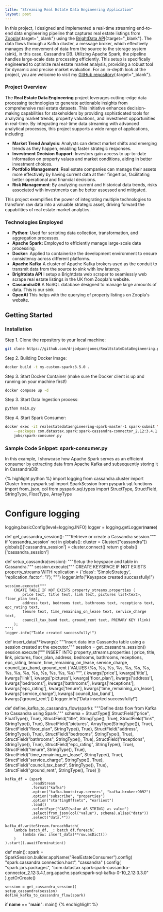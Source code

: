```yaml
---
title: "Streaming Real Estate Data Engineering Application"
layout: post
---
```


In this project, I designed and implemented a real-time streaming end-to-end data engineering pipeline that captures real estate listings from [Zoopla](https://www.zoopla.co.uk/){:target="\_blank"} using the [BrightData API](https://brightdata.com/){:target="\_blank"}. The data flows through a Kafka cluster, a message broker, which effectively manages the movement of data from the source to the storage system (sink), in this case, Cassandra DB. Utilizing Apache Spark, the pipeline handles large-scale data processing efficiently. This setup is specifically engineered to optimize real estate market analysis, providing a robust tool for dynamic and precise market evaluation. For an in-depth look at the project, you are welcome to visit my [GitHub repository](https://github.com/drjodyannjones/RealEstateDataEngineering){:target="\_blank"}.

### Project Overview

The **Real Estate Data Engineering** project leverages cutting-edge data processing technologies to generate actionable insights from comprehensive real estate datasets. This initiative enhances decision-making capabilities for stakeholders by providing sophisticated tools for analyzing market trends, property valuations, and investment opportunities in real-time. By integrating real-time data streaming with advanced analytical processes, this project supports a wide range of applications, including:

- **Market Trend Analysis**: Analysts can detect market shifts and emerging trends as they happen, enabling faster strategic responses.
- **Investment Decision Support**: Investors gain access to up-to-date information on property values and market conditions, aiding in better investment choices.
- **Portfolio Management**: Real estate companies can manage their assets more effectively by having current data at their fingertips, facilitating better operational and financial decisions.
- **Risk Management**: By analyzing current and historical data trends, risks associated with investments can be better assessed and mitigated.

This project exemplifies the power of integrating multiple technologies to transform raw data into a valuable strategic asset, driving forward the capabilities of real estate market analytics.

### Technologies Employed

- **Python:** Used for scripting data collection, transformation, and aggregation processes.
- **Apache Spark:** Employed to efficiently manage large-scale data processing.
- **Docker:** Applied to containerize the development environment to ensure consistency across different platforms.
- **Apache Kafka** A cluster of Apache Kafka brokers used as the conduit to transmit data from the source to sink with low latency.
- **Brightdata API** I setup a Brightdata web scraper to seamlessly web scrape real estate listings in the UK from Zoopla's website.
- **CassandraDB** A NoSQL database designed to manage large amounts of data. This is our sink
- **OpenAI** This helps with the querying of property listings on Zoopla's website.

## Getting Started

### Installation

Step 1. Clone the repository to your local machine:

```bash
git clone https://github.com/drjodyannjones/RealEstateDataEngineering.git
```

Step 2. Building Docker Image:

```bash
docker build -t my-custom-spark:3.5.0 .
```

Step 3. Start Docker Container (make sure the Docker client is up and running on your machine first!)

```bash
docker compose up -d
```

Step 3. Start Data Ingestion process:

```bash
python main.py
```

Step 4. Start Spark Consumer:

```bash
docker exec -it realestatedataengineering-spark-master-1 spark-submit \
    --packages com.datastax.spark:spark-cassandra-connector_2.12:3.4.1,org.apache.spark:spark-sql-kafka-0-10_2.12:3.3.0 \
    jobs/spark-consumer.py
```

### Sample Code Snippet: spark-consumer.py

In this example, I showcase how Apache Spark serves as an efficient consumer by extracting data from Apache Kafka and subsequently storing it in CassandraDB:

{% highlight python %}
import logging
from cassandra.cluster import Cluster
from pyspark.sql import SparkSession
from pyspark.sql.functions import from_json, col
from pyspark.sql.types import StructType, StructField, StringType, FloatType, ArrayType

# Configure logging

logging.basicConfig(level=logging.INFO)
logger = logging.getLogger(**name**)

def get_cassandra_session():
"""Retrieve or create a Cassandra session."""
if 'cassandra_session' not in globals():
cluster = Cluster(["cassandra"])
globals()['cassandra_session'] = cluster.connect()
return globals()['cassandra_session']

def setup_cassandra(session):
"""Setup the keyspace and table in Cassandra."""
session.execute("""
CREATE KEYSPACE IF NOT EXISTS property_streams
WITH replication = {'class': 'SimpleStrategy', 'replication_factor': '1'};
""")
logger.info("Keyspace created successfully!")

    session.execute("""
        CREATE TABLE IF NOT EXISTS property_streams.properties (
            price text, title text, link text, pictures list<text>, floor_plan text,
            address text, bedrooms text, bathrooms text, receptions text, epc_rating text,
            tenure text, time_remaining_on_lease text, service_charge text,
            council_tax_band text, ground_rent text, PRIMARY KEY (link)
        );
    """)
    logger.info("Table created successfully!")

def insert_data(\*\*kwargs):
"""Insert data into Cassandra table using a session created at the executor."""
session = get_cassandra_session()
session.execute("""
INSERT INTO property_streams.properties (
price, title, link, pictures, floor_plan, address, bedrooms, bathrooms,
receptions, epc_rating, tenure, time_remaining_on_lease, service_charge, council_tax_band, ground_rent
) VALUES (%s, %s, %s, %s, %s, %s, %s, %s, %s, %s, %s, %s, %s, %s, %s)
""", (
kwargs['price'], kwargs['title'], kwargs['link'], kwargs['pictures'],
kwargs['floor_plan'], kwargs['address'], kwargs['bedrooms'], kwargs['bathrooms'],
kwargs['receptions'], kwargs['epc_rating'], kwargs['tenure'], kwargs['time_remaining_on_lease'],
kwargs['service_charge'], kwargs['council_tax_band'], kwargs['ground_rent']
))
logger.info("Data inserted successfully!")

def define_kafka_to_cassandra_flow(spark):
"""Define data flow from Kafka to Cassandra using Spark."""
schema = StructType([
StructField("price", FloatType(), True),
StructField("title", StringType(), True),
StructField("link", StringType(), True),
StructField("pictures", ArrayType(StringType()), True),
StructField("floor_plan", StringType(), True),
StructField("address", StringType(), True),
StructField("bedrooms", StringType(), True),
StructField("bathrooms", StringType(), True),
StructField("receptions", StringType(), True),
StructField("epc_rating", StringType(), True),
StructField("tenure", StringType(), True),
StructField("time_remaining_on_lease", StringType(), True),
StructField("service_charge", StringType(), True),
StructField("council_tax_band", StringType(), True),
StructField("ground_rent", StringType(), True)
])

    kafka_df = (spark
                .readStream
                .format("kafka")
                .option("kafka.bootstrap.servers", "kafka-broker:9092")
                .option("subscribe", "properties")
                .option("startingOffsets", "earliest")
                .load()
                .selectExpr("CAST(value AS STRING) as value")
                .select(from_json(col("value"), schema).alias("data"))
                .select("data.*"))

    kafka_df.writeStream.foreachBatch(
        lambda batch_df, _: batch_df.foreach(
            lambda row: insert_data(**row.asDict())
        )
    ).start().awaitTermination()

def main():
spark = SparkSession.builder.appName("RealEstateConsumer").config(
"spark.cassandra.connection.host", "cassandra"
).config(
"spark.jars.packages",
"com.datastax.spark:spark-cassandra-connector_2.12:3.4.1,org.apache.spark:spark-sql-kafka-0-10_2.12:3.3.0"
).getOrCreate()

    session = get_cassandra_session()
    setup_cassandra(session)
    define_kafka_to_cassandra_flow(spark)

if **name** == "**main**":
main()
{% endhighlight %}
